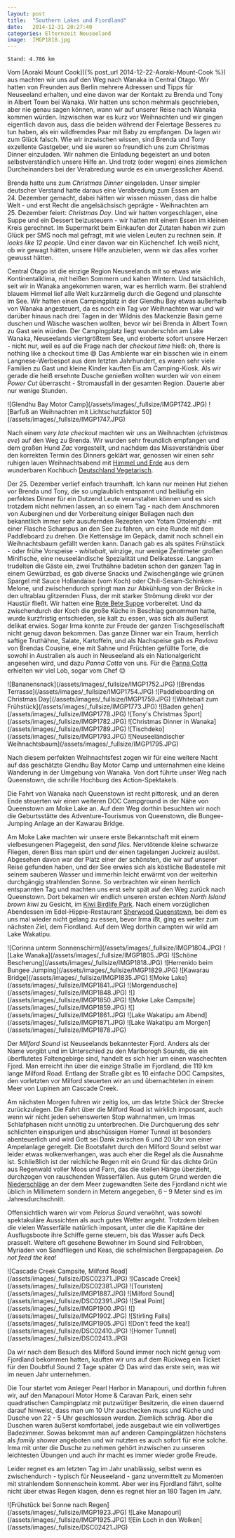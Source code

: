 ```yaml
---
layout: post
title:  "Southern Lakes und Fiordland"
date:   2014-12-31 20:27:40
categories: Elternzeit Neuseeland
image:  IMGP1818.jpg
---
```

	Stand: 4.786 km

Vom [Aoraki Mount Cook]({% post_url 2014-12-22-Aoraki-Mount-Cook %}) aus machten wir uns auf den Weg nach Wanaka in Central Otago. Wir hatten von Freunden aus Berlin mehrere Adressen und Tipps für Neuseeland erhalten, und eine davon war der Kontakt zu Brenda und Tony in Albert Town bei Wanaka. Wir hatten uns schon mehrmals geschrieben, aber nie genau sagen können, wann wir auf unserer Reise nach Wanaka kommen würden. Inzwischen war es kurz vor Weihnachten und wir gingen eigentlich davon aus, dass die beiden während der Feiertage Besseres zu tun haben, als ein wildfremdes Paar mit Baby zu empfangen. Da lagen wir zum Glück falsch. Wie wir inzwischen wissen, sind Brenda und Tony exzellente Gastgeber, und sie waren so freundlich uns zum Christmas Dinner einzuladen. Wir nahmen die Einladung begeistert an und boten selbstverständlich unsere Hilfe an. Und trotz (oder wegen) eines ziemlichen Durcheinanders bei der Verabredung wurde es ein unvergesslicher Abend.

Brenda hatte uns zum *Christmas Dinner* eingeladen. Unser simpler deutscher Verstand hatte daraus eine Verabredung zum Essen am 24. Dezember gemacht, dabei hätten wir wissen müssen, dass die halbe Welt - und erst Recht die angelsächsisch geprägte - Weihnachten am 25. Dezember feiert: *Christmas Day*. Und wir hatten vorgeschlagen, eine Suppe und ein Dessert beizusteuern - wir hatten mit einem Essen im kleinen Kreis gerechnet. Im Supermarkt beim Einkaufen der Zutaten haben wir zum Glück per SMS noch mal gefragt, mit wie vielen Leuten zu rechnen sein. *It looks like 12 people.* Und einer davon war ein Küchenchef. Ich weiß nicht, ob wir gewagt hätten, unsere Hilfe anzubieten, wenn wir das alles vorher gewusst hätten.

Central Otago ist die einzige Region Neuseelands mit so etwas wie Kontinentalklima, mit heißen Sommern und kalten Wintern. Und tatsächlich, seit wir in Wanaka angekommen waren, war es herrlich warm. Bei strahlend blauem Himmel lief alle Welt kurzärmelig durch die Gegend und planschte im See. Wir hatten einen Campingplatz in der Glendhu Bay etwas außerhalb von Wanaka angesteuert, da es noch ein Tag vor Weihnachten war und wir darüber hinaus nach drei Tagen in der Wildnis des Mackenzie Basin gerne duschen und Wäsche waschen wollten, bevor wir bei Brenda in Albert Town zu Gast sein würden. Der Campingplatz liegt wunderschön am Lake Wanaka, Neuseelands viertgrößtem See, und eroberte sofort unsere Herzen - nicht nur, weil es auf die Frage nach der *checkout time* hieß: oh, there is nothing like a checkout time :smile: Das Ambiente war ein bisschen wie in einem Langnese-Werbespot aus dem letzten Jahrhundert, es waren sehr viele Familien zu Gast und kleine Kinder kauften Eis am Camping-Kiosk. Als wir gerade die heiß ersehnte Dusche genießen wollten wurden wir von einem *Power Cut* überrascht - Stromausfall in der gesamten Region. Dauerte aber nur wenige Stunden.

<div class="carousel">
![Glendhu Bay Motor Camp](/assets/images/_fullsize/IMGP1742.JPG)
![Barfuß an Weihnachten mit Lichtschutzfaktor 50](/assets/images/_fullsize/IMGP1747.JPG)
</div>

Nach einem *very late checkout* machten wir uns an Weihnachten (*christmas eve*) auf den Weg zu Brenda. Wir wurden sehr freundlich empfangen und dem großen Hund *Zac* vorgestellt, und nachdem das Missverständnis über den korrekten Termin des Dinners geklärt war, genossen wir einen sehr ruhigen lauen Weihnachtsabend mit [Himmel und Erde][himmelunderde] aus dem wunderbaren Kochbuch [Deutschland Vegetarisch][deutschlandvegetarisch].

Der 25. Dezember verlief einfach traumhaft. Ich kann nur meinen Hut ziehen vor Brenda und Tony, die so unglaublich entspannt und beiläufig ein perfektes Dinner für ein Dutzend Leute veranstalten können und es sich trotzdem nicht nehmen lassen, an so einem Tag - nach dem Anschmoren von Auberginen und der Vorbereitung einiger Beilagen nach den bekanntlich immer sehr ausufernden Rezepten von Yotam Ottolenghi - mit einer Flasche Schampus an den See zu fahren, um eine Runde mit dem Paddleboard zu drehen. Die Kettensäge im Gepäck, damit noch schnell ein Weihnachtsbaum gefällt werden kann. Danach gab es als spätes Frühstück - oder frühe Vorspeise - *whitebait*, winzige, nur wenige Zentimeter großen Minifische, eine neuseeländische Spezialität und Delikatesse. Langsam trudelten die Gäste ein, zwei Truthähne badeten schon den ganzen Tag in einem Gewürzbad, es gab diverse Snacks und Zwischengänge wie grünen Spargel mit Sauce Hollandaise (vom Koch) oder Chili-Sesam-Schinken-Melone, und zwischendurch springt man zur Abkühlung von der Brücke in den ultrablau glitzernden Fluss, der mit starker Strömung direkt vor der Haustür fließt. Wir hatten eine [Rote Bete Suppe][suppe] vorbereitet. Und da zwischendurch der Koch die große Küche in Beschlag genommen hatte, wurde kurzfristig entschieden, sie kalt zu essen, was sich als äußerst delikat erwies. Sogar Irma konnte zur Freude der ganzen Tischgesellschaft nicht genug davon bekommen. Das ganze Dinner war ein Traum, herrlich saftige Truthähne, Salate, Kartoffeln, und als Nachspeise gab es *Pavlova* von Brendas Cousine, eine mit Sahne und Früchten gefüllte Torte, die sowohl in Australien als auch in Neuseeland als ein Nationalgericht angesehen wird, und dazu *Panna Cotta* von uns. Für die [Panna Cotta][dessert] erhielten wir viel Lob, sogar vom Chef :relieved:

<div class="carousel">
![Bananensnack](/assets/images/_fullsize/IMGP1752.JPG)
![Brendas Terrasse](/assets/images/_fullsize/IMGP1754.JPG)
![Paddleboarding on Christmas Day](/assets/images/_fullsize/IMGP1759.JPG)
![Whitebait zum Frühstück](/assets/images/_fullsize/IMGP1773.JPG)
![Baden gehen](/assets/images/_fullsize/IMGP1778.JPG)
![Tony's Christmas Sport](/assets/images/_fullsize/IMGP1782.JPG)
![Christmas Dinner in Wanaka](/assets/images/_fullsize/IMGP1789.JPG)
![Tischdeko](/assets/images/_fullsize/IMGP1793.JPG)
![Neuseeländischer Weihnachtsbaum](/assets/images/_fullsize/IMGP1795.JPG)
</div>

Nach diesem perfekten Weihnachtsfest zogen wir für eine weitere Nacht auf das geschätzte Glendhu Bay Motor Camp und unternahmen eine kleine Wanderung in der Umgebung von Wanaka. Von dort führte unser Weg nach Queenstown, die schrille Hochburg des Action-Spektakels.

Die Fahrt von Wanaka nach Queenstown ist recht pittoresk, und an deren Ende steuerten wir einen weiteren DOC Campground in der Nähe von Queenstown am Moke Lake an. Auf dem Weg dorthin besuchten wir noch die Geburtsstätte des Adventure-Tourismus von Queenstown, die Bungee-Jumping Anlage an der Kawarau Bridge.

Am Moke Lake machten wir unsere erste Bekanntschaft mit einem vielbesungenen Plagegeist, den *sand flies*. Nervtötende kleine schwarze Fliegen, deren Biss man spürt und der einen tagelangen Juckreiz auslöst. Abgesehen davon war der Platz einer der schönsten, die wir auf unserer Reise gefunden haben, und der See erwies sich als köstliche Badestelle mit seinem sauberen Wasser und immerhin leicht erwärmt von der weiterhin durchgängig strahlenden Sonne. So verbrachten wir einen herrlich entspannten Tag und machten uns erst sehr spät auf den Weg zurück nach Queenstown. Dort bekamen wir endlich unseren ersten echten *North Island brown kiwi* zu Gesicht, im [Kiwi Birdlife Park][kiwi]. Nach einem vorzüglichen Abendessen im Edel-Hippie-Restaurant [Sherwood Queenstown][sherwood], bei dem es uns mal wieder nicht gelang zu essen, bevor Irma ißt, ging es weiter zum nächsten Ziel, dem Fiordland. Auf dem Weg dorthin campten wir wild am Lake Wakatipu.

<div class="carousel">
![Corinna unterm Sonnenschirm](/assets/images/_fullsize/IMGP1804.JPG)
![Lake Wanaka](/assets/images/_fullsize/IMGP1805.JPG)
![Schöne Bescherung](/assets/images/_fullsize/IMGP1818.JPG)
![Herrenklo beim Bungee Jumping](/assets/images/_fullsize/IMGP1829.JPG)
![Kawarau Bridge](/assets/images/_fullsize/IMGP1835.JPG)
![Moke Lake](/assets/images/_fullsize/IMGP1841.JPG)
![Morgendusche](/assets/images/_fullsize/IMGP1848.JPG)
![](/assets/images/_fullsize/IMGP1850.JPG)
![Moke Lake Campsite](/assets/images/_fullsize/IMGP1859.JPG)
![](/assets/images/_fullsize/IMGP1861.JPG)
![Lake Wakatipu am Abend](/assets/images/_fullsize/IMGP1871.JPG)
![Lake Wakatipu am Morgen](/assets/images/_fullsize/IMGP1878.JPG)
</div>

Der *Milford Sound* ist Neuseelands bekanntester Fjord. Anders als der Name vorgibt und im Unterschied zu den Marlborogh Sounds, die ein überflutetes Faltengebirge sind, handelt es sich hier um einen waschechten Fjord. Man erreicht ihn über die einzige Straße im Fjordland, die 119 km lange Milford Road. Entlang der Straße gibt es 10 einfache DOC Campsites, den vorletzten vor Milford steuerten wir an und übernachteten in einem Meer von Lupinen am Cascade Creek.

Am nächsten Morgen fuhren wir zeitig los, um das letzte Stück der Strecke zurückzulegen. Die Fahrt über die Milford Road ist wirklich imposant, auch wenn wir nicht jeden sehenswerten Stop wahrnahmen, um Irmas Schlafphasen nicht unnötig zu unterbrechen. Die Durchquerung des sehr schlichten einspurigen und abschüssigen Homer Tunnel ist besonders abenteuerlich und wird Gott sei Dank zwischen 6 und 20 Uhr von einer Ampelanlage geregelt. Die Bootsfahrt durch den Milford Sound selbst war leider etwas wolkenverhangen, was auch eher die Regel als die Ausnahme ist. Schließlich ist der reichliche Regen mit ein Grund für das dichte Grün aus Regenwald voller Moos und Farn, das die steilen Hänge überzieht, durchzogen von rauschenden Wasserfällen. Aus gutem Grund werden die [Niederschläge][klima] an der dem Meer zugewandten Seite des Fjordland nicht wie üblich in Millimetern sondern in Metern angegeben, 6 – 9 Meter sind es im Jahresdurchschnitt.

Offensichtlich waren wir vom *Pelorus Sound* verwöhnt, was sowohl spektakuläre Aussichten als auch gutes Wetter angeht. Trotzdem bleiben die vielen Wasserfälle natürlich imposant, unter die die Kapitäne der Ausflugsboote ihre Schiffe gerne steuern, bis das Wasser aufs Deck prasselt. Weitere oft gesehene Bewohner im Sound sind Fellrobben, Myriaden von Sandfliegen und Keas, die schelmischen Bergpapageien. *Do not feed the kea!*

<div class="carousel">
![Cascade Creek Campsite, Milford Road](/assets/images/_fullsize/DSC02371.JPG)
![Cascade Creek](/assets/images/_fullsize/DSC02381.JPG)
![Touristen](/assets/images/_fullsize/IMGP1887.JPG)
![Milford Sound](/assets/images/_fullsize/DSC02391.JPG)
![Seal Point](/assets/images/_fullsize/IMGP1900.JPG)
![](/assets/images/_fullsize/IMGP1902.JPG)
![Stirling Falls](/assets/images/_fullsize/IMGP1905.JPG)
![Don't feed the kea!](/assets/images/_fullsize/DSC02410.JPG)
![Homer Tunnel](/assets/images/_fullsize/DSC02413.JPG)
</div>

Da wir nach dem Besuch des Milford Sound immer noch nicht genug vom Fjordland bekommen hatten, kauften wir uns auf dem Rückweg ein Ticket für den Doubtful Sound 2 Tage später :blush: Das wird das erste sein, was wir im neuen Jahr unternehmen.

Die Tour startet vom Anleger Pearl Harbor in Manapouri, und dorthin fuhren wir, auf den Manapouri Motor Home & Caravan Park, einen sehr quadratischen Campingplatz mit putzwütiger Besitzerin, die einen dauernd darauf hinweist, dass man um 10 Uhr auschecken muss und Küche und Dusche von 22 - 5 Uhr geschlossen werden. Ziemlich schräg. Aber die Duschen waren äußerst komfortabel, jede ausgebaut wie ein vollwertiges Badezimmer. Sowas bekommt man auf anderen Campingplätzen höchstens als *family shower* angeboten und wir nutzten es auch sofort für eine solche. Irma mit unter die Dusche zu nehmen gehört inzwischen zu unseren leichtesten Übungen und auch ihr macht es immer wieder große Freude.

Leider regnet es am letzten Tag im Jahr unablässig, selbst wenn es zwischendurch - typisch für Neuseeland - ganz unvermittelt zu Momenten mit strahlendem Sonnenschein kommt. Aber wer ins Fjordland fährt, sollte nicht über etwas Regen klagen, denn es regnet hier an 180 Tagen im Jahr.

<div class="carousel">
![Frühstück bei Sonne nach Regen](/assets/images/_fullsize/IMGP1923.JPG)
![Lake Manapouri](/assets/images/_fullsize/IMGP1925.JPG)
![Ein Loch in den Wolken](/assets/images/_fullsize/DSC02421.JPG)
</div>

[himmelunderde]: https://buchgourmet.com/rezept/himmel-und-erde/
[deutschlandvegetarisch]: http://www.brandstaetterverlag.com/buch/deutschland-vegetarisch
[suppe]: http://www.tobiaskocht.com/#article/4576
[dessert]: http://www.kuechengoetter.de/rezepte/Pudding-Cremes/Sahnecreme-176897.html
[klima]: http://de.wikipedia.org/wiki/Milford_Sound#Klima
[kiwi]: http://kiwibird.co.nz/
[sherwood]: http://sherwoodqueenstown.nz/
